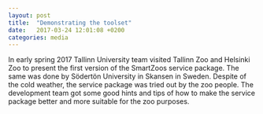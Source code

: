```yaml
---
layout: post
title:  "Demonstrating the toolset"
date:   2017-03-24 12:01:08 +0200
categories: media
---
```

In early spring 2017 Tallinn University team visited Tallinn Zoo and Helsinki Zoo to present the first version of the SmartZoos service package. The same was done by Södertön University in Skansen in Sweden. Despite of the cold weather, the service package was tried out by the zoo people. The development team got some good hints and tips of how to make the service package better and more suitable for the zoo purposes.